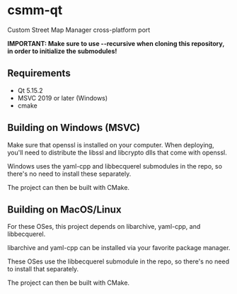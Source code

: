 # csmm-qt
Custom Street Map Manager cross-platform port

**IMPORTANT: Make sure to use --recursive when cloning this repository, in order to initialize the submodules!**

## Requirements

- Qt 5.15.2
- MSVC 2019 or later (Windows)
- cmake

## Building on Windows (MSVC)

Make sure that openssl is installed on your computer. When deploying, you'll need to distribute the libssl and libcrypto dlls that come with openssl.

Windows uses the yaml-cpp and libbecquerel submodules in the repo, so there's no need to install these separately.

The project can then be built with CMake.

## Building on MacOS/Linux

For these OSes, this project depends on libarchive, yaml-cpp, and libbecquerel.

libarchive and yaml-cpp can be installed via your favorite package manager.

These OSes use the libbecquerel submodule in the repo, so there's no need to install that separately.

The project can then be built with CMake.
